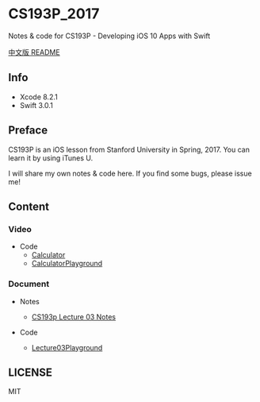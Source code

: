 # CS193P_2017

Notes &amp; code for CS193P - Developing iOS 10 Apps with Swift

[中文版 README](README_CN.md)

## Info

- Xcode 8.2.1
- Swift 3.0.1

## Preface

CS193P is an iOS lesson from Stanford University in Spring, 2017. You can learn it by using iTunes U.

I will share my own notes & code here. If you find some bugs, please issue me!

## Content

### Video

- Code
  - [Calculator](/Calculator/)
  - [CalculatorPlayground](/CalculatorPlayground.playground/)

### Document

- Notes
  - [CS193p Lecture 03 Notes](http://www.jianshu.com/p/95cb7f051792)

- Code
  - [Lecture03Playground](/Lecture03/)

## LICENSE

MIT
